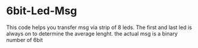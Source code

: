 # 6bit-Led-Msg

This code helps you transfer msg via strip of 8 leds. 
The first and last led is always on to determine the average lenght.
the actual msg is a binary number of 6bit
